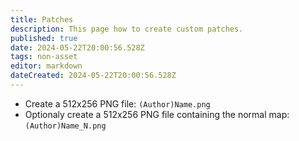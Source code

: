 ```yaml
---
title: Patches
description: This page how to create custom patches.
published: true
date: 2024-05-22T20:00:56.528Z
tags: non-asset
editor: markdown
dateCreated: 2024-05-22T20:00:56.528Z
---
```


* Create a 512x256 PNG file: `(Author)Name.png`
* Optionaly create a 512x256 PNG file containing the normal map: `(Author)Name_N.png` 
